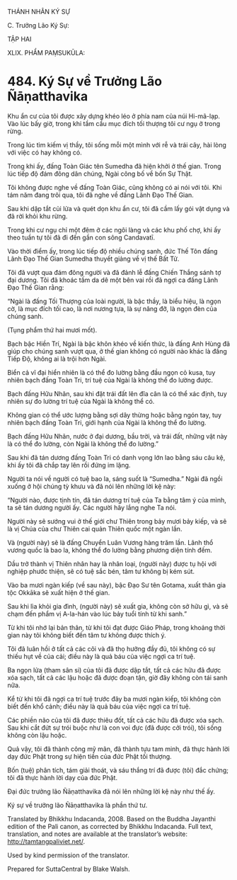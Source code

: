 THÁNH NHÂN KÝ SỰ

C. Trưởng Lão Ký Sự:

TẬP HAI

XLIX. PHẨM PAṂSUKŪLA:

# 484\. Ký Sự về Trưởng Lão Ñāṇatthavika

Khu ẩn cư của tôi được xây dựng khéo léo ở phía nam của núi Hi-mã-lạp. Vào lúc bấy giờ, trong khi tầm cầu mục đích tối thượng tôi cư ngụ ở trong rừng.

Trong lúc tìm kiếm vị thầy, tôi sống mỗi một mình với rễ và trái cây, hài lòng với việc có hay không có.

Trong khi ấy, đấng Toàn Giác tên Sumedha đã hiện khởi ở thế gian. Trong lúc tiếp độ đám đông dân chúng, Ngài công bố về bốn Sự Thật.

Tôi không được nghe về đấng Toàn Giác, cũng không có ai nói với tôi. Khi tám năm đang trôi qua, tôi đã nghe về đấng Lãnh Đạo Thế Gian.

Sau khi dập tắt củi lửa và quét dọn khu ẩn cư, tôi đã cầm lấy gói vật dụng và đã rời khỏi khu rừng.

Trong khi cư ngụ chỉ một đêm ở các ngôi làng và các khu phố chợ, khi ấy theo tuần tự tôi đã đi đến gần con sông Candavatī.

Vào thời điểm ấy, trong lúc tiếp độ nhiều chúng sanh, đức Thế Tôn đấng Lãnh Đạo Thế Gian Sumedha thuyết giảng về vị thế Bất Tử.

Tôi đã vượt qua đám đông người và đã đảnh lễ đấng Chiến Thắng sánh tợ đại dương. Tôi đã khoác tấm da dê một bên vai rồi đã ngợi ca đấng Lãnh Đạo Thế Gian rằng:

“Ngài là đấng Tối Thượng của loài người, là bậc thầy, là biểu hiệu, là ngọn cờ, là mục đích tối cao, là nơi nương tựa, là sự nâng đỡ, là ngọn đèn của chúng sanh.

(Tụng phẩm thứ hai mươi mốt).

Bạch bậc Hiền Trí, Ngài là bậc khôn khéo về kiến thức, là đấng Anh Hùng đã giúp cho chúng sanh vượt qua, ở thế gian không có người nào khác là đấng Tiếp Độ, không ai là trội hơn Ngài.

Biển cả vĩ đại hiển nhiên là có thể đo lường bằng đầu ngọn cỏ kusa, tuy nhiên bạch đấng Toàn Tri, trí tuệ của Ngài là không thể đo lường được.

Bạch đấng Hữu Nhãn, sau khi đặt trái đất lên đĩa cân là có thể xác định, tuy nhiên sự đo lường trí tuệ của Ngài là không thể có.

Không gian có thể ước lượng bằng sợi dây thừng hoặc bằng ngón tay, tuy nhiên bạch đấng Toàn Tri, giới hạnh của Ngài là không thể đo lường.

Bạch đấng Hữu Nhãn, nước ở đại dương, bầu trời, và trái đất, những vật này là có thể đo lường, còn Ngài là không thể đo lường.”

Sau khi đã tán dương đấng Toàn Tri có danh vọng lớn lao bằng sáu câu kệ, khi ấy tôi đã chắp tay lên rồi đứng im lặng.

Người ta nói về người có tuệ bao la, sáng suốt là “Sumedha.” Ngài đã ngồi xuống ở hội chúng tỳ khưu và đã nói lên những lời kệ này:

“Người nào, được tịnh tín, đã tán dương trí tuệ của Ta bằng tâm ý của mình, ta sẽ tán dương người ấy. Các người hãy lắng nghe Ta nói.

Người này sẽ sướng vui ở thế giới chư Thiên trong bảy mươi bảy kiếp, và sẽ là vị Chúa của chư Thiên cai quản Thiên quốc một ngàn lần.

Và (người này) sẽ là đấng Chuyển Luân Vương hàng trăm lần. Lãnh thổ vương quốc là bao la, không thể đo lường bằng phương diện tính đếm.

Dầu trở thành vị Thiên nhân hay là nhân loại, (người này) được tụ hội với nghiệp phước thiện, sẽ có tuệ sắc bén, tâm tư không bị kém sút.

Vào ba mươi ngàn kiếp (về sau này), bậc Đạo Sư tên Gotama, xuất thân gia tộc Okkāka sẽ xuất hiện ở thế gian.

Sau khi lìa khỏi gia đình, (người này) sẽ xuất gia, không còn sở hữu gì, và sẽ chạm đến phẩm vị A-la-hán vào lúc bảy tuổi tính từ khi sanh.”

Từ khi tôi nhớ lại bản thân, từ khi tôi đạt được Giáo Pháp, trong khoảng thời gian này tôi không biết đến tâm tư không được thích ý.

Tôi đã luân hồi ở tất cả các cõi và đã thọ hưởng đầy đủ, tôi không có sự thiếu hụt về của cải; điều này là quả báu của việc ngợi ca trí tuệ.

Ba ngọn lửa (tham sân si) của tôi đã được dập tắt, tất cả các hữu đã được xóa sạch, tất cả các lậu hoặc đã được đoạn tận, giờ đây không còn tái sanh nữa.

Kể từ khi tôi đã ngợi ca trí tuệ trước đây ba mươi ngàn kiếp, tôi không còn biết đến khổ cảnh; điều này là quả báu của việc ngợi ca trí tuệ.

Các phiền não của tôi đã được thiêu đốt, tất cả các hữu đã được xóa sạch. Sau khi cắt đứt sự trói buộc như là con voi đực (đã được cởi trói), tôi sống không còn lậu hoặc.

Quả vậy, tôi đã thành công mỹ mãn, đã thành tựu tam minh, đã thực hành lời dạy đức Phật trong sự hiện tiền của đức Phật tối thượng.

Bốn (tuệ) phân tích, tám giải thoát, và sáu thắng trí đã được (tôi) đắc chứng; tôi đã thực hành lời dạy của đức Phật.

Đại đức trưởng lão Ñāṇatthavika đã nói lên những lời kệ này như thế ấy.

Ký sự về trưởng lão Ñāṇatthavika là phần thứ tư.

Translated by Bhikkhu Indacanda, 2008. Based on the Buddha Jayanthi edition of the Pali canon, as corrected by Bhikkhu Indacanda. Full text, translation, and notes are available at the translator’s website: http://tamtangpaliviet.net/.

Used by kind permission of the translator.

Prepared for SuttaCentral by Blake Walsh.